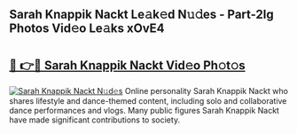 ## Sarah Knappik Nackt Le𝚊k𝚎d N𝚞𝚍es - Part-2lg Photos Vid𝚎o Le𝚊ks xOvE4

# <h2><a href="http://fb510r7.evod.top/?m=Sarah+Knappik+Nackt">🔗 👉🔴 Sarah Knappik Nackt Vid𝚎o Ph𝚘t𝚘s</a></h2>

[![Sarah Knappik Nackt N𝚞d𝚎s](https://i.imgur.com/8V9OHl7.gif)](http://fb510r7.evod.top/?m=Sarah+Knappik+Nackt)
Online personality Sarah Knappik Nackt who shares lifestyle and dance-themed content, including solo and collaborative dance performances and vlogs. Many public figures Sarah Knappik Nackt have made significant contributions to society. 
